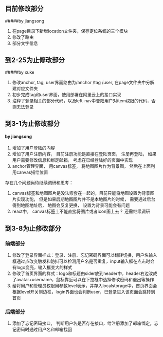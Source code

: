 ## 目前修改部分
#####by jiangsong
1. 在page目录下新增location文件夹，保存定位系统的三个模块
2. 修改了路由
3. 部分文字信息

## 到2-25为止修改部分
#####by xuke
1. 修改anchor, tag, user界面路由为/anchor /tag /user, 在page文件夹中分解建对应文件夹
2. 初步完成tag和user界面，使用部署在阿里云上的接口实现
3. 注释了登录相关的部分代码，以及left-nav中登陆用户对item权限的代码，否则无法登录

## 到3-1为止修改部分
#### by jiangsong
1. 增加了用户登陆的内容
2. 增加了用户注册内容， 目前注册功能是直接在登陆页面， 注册再登陆， 如果用户需要修改信息和绑定邮箱， 考虑在已经登陆好的页面中实现
3. anchor管理界面， 用canvas标签， 将地图图片作为背景图， 然后在上面利用canvas描绘位置

存在几个问题尚待继续调研和思考：
1. canvas标签和地图图片是没法嵌套在一起的，目前只能将地图设置为背景图片实现功能， 但是如果后期地图图片并不是本地图片的时候， 需要通过后台得到地图地址后， 地图会反复更换， 设置为背景可能会有问题
2. react中， canvas标签上不能直接将图片或者icon画上去？ 还需继续调研

## 到3-8为止修改部分
### 前端部分
1. 修改了登录界面样式：登录、注册、忘记密码界面可以翻转切换，用户名输入框通过点改变触发和防抖可以检测用户名是否重复，input输入框在点击时会有logo变亮，输入框变大的样式
2. 修改了首页界面的样式：logo和标题由sider放到header中，header右边改成了avatar+username，鼠标靠近可以在下拉框中选择修改密码和退出等操作
3. 给将用户和管理员权限用参数level表示，并存入localstorage中，首页界面会根据level开关侧边栏，login界面也会判断user，已登录进入该页面会跳转到首页
### 后端部分
1. 添加了忘记密码接口， 判断用户名是否存在接口，给注册添加了邮箱绑定，忘记密码时通过用户名和邮箱找回
